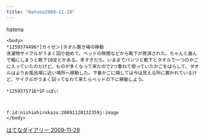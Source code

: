 ```yaml
---
title: "Hatena2009-11-28"
---
```


hatena

```
<body>
*1259374496*[カイゼン]タオル置き場の移動
洗濯物サイクルがうまく回り始めて、ベッドの隙間などから靴下が救済された。ちゃんと畳んで箱にしまうと靴下10足とかある。多すぎだろ。いままでパンツと靴下とタオルで一つのかごに入っていたのだけど、ものが多くなって来たので2つ重ねて使っていたかごをばらして、タオルはよりお風呂場に近い場所へ移動した。下着かごに関しては今は見える所に置かれているけど、サイクルがうまく回ってなれて来たらベッドの下に移動しよう。

*1259375716*SFっぽい



f:id:nishiohirokazu:20091120132359j:image
</body>
```


[はてなダイアリー 2009-11-28](https://nishiohirokazu.hatenadiary.org/archive/2009/11/28)